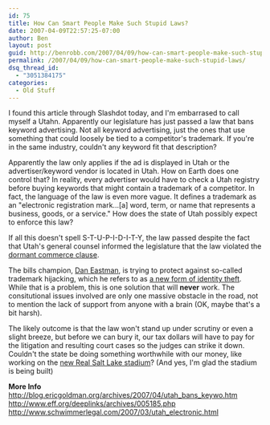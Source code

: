 ```yaml
---
id: 75
title: How Can Smart People Make Such Stupid Laws?
date: 2007-04-09T22:57:25-07:00
author: Ben
layout: post
guid: http://benrobb.com/2007/04/09/how-can-smart-people-make-such-stupid-laws/
permalink: /2007/04/09/how-can-smart-people-make-such-stupid-laws/
dsq_thread_id:
  - "3051384175"
categories:
  - Old Stuff
---
```

<p>I found this article through Slashdot today, and I'm embarrased to call myself a Utahn.  Apparently our legislature has just passed a law that bans keyword advertising.  Not all keyword advertising, just the ones that use something that could loosely be tied to a competitor's trademark.  If you're in the same industry, couldn't any keyword fit that description?</p>
<p>Apparently the law only applies if the ad is displayed in Utah or the advertiser/keyword vendor is located in Utah.  How on Earth does one control that?  In reality, every advertiser would have to check a Utah registry before buying keywords that might contain a trademark of a competitor.  In fact, the language of the law is even more vague.  It defines a trademark as an "electronic registration mark...[a] word, term, or name that represents a business, goods, or a service."  How does the state of Utah possibly expect to enforce this law?</p>
<p>If all this doesn't spell S-T-U-P-I-D-I-T-Y, the law passed despite the fact that Utah's general counsel informed the legislature that the law violated the <a href="http://en.wikipedia.org/wiki/Dormant_Commerce_Clause">dormant commerce clause</a>.</p>
<p>The bills champion, <a href="http://www.senatesite.com/profile-eastman.php">Dan Eastman</a>, is trying to protect against so-called trademark hijacking, which he refers to as <a href="http://senatesite.com/blog/2007/04/identity-theft-next-generation.html">a new form of identity theft</a>.  While that is a problem, this is one solution that will <strong>never</strong> work.  The consitutional issues involved are only one massive obstacle in the road, not to mention the lack of support from anyone with a brain (OK, maybe that's a bit harsh).</p>
<p>The likely outcome is that the law won't stand up under scrutiny or even a slight breeze, but before we can bury it, our tax dollars will have to pay for the litigation and resulting court cases so the judges can strike it down.  Couldn't the state be doing something worthwhile with our money,  like working on the <a href="http://www.sltrib.com/realsaltlake/ci_5548447">new Real Salt Lake stadium</a>? (And yes, I'm glad the stadium is being built)</p>
<p><strong>More Info</strong><br />
<a href="http://blog.ericgoldman.org/archives/2007/04/utah_bans_keywo.htm"> http://blog.ericgoldman.org/archives/2007/04/utah_bans_keywo.htm</a><br />
<a href="http://www.eff.org/deeplinks/archives/005185.php"> http://www.eff.org/deeplinks/archives/005185.php</a><br />
<a href="http://www.schwimmerlegal.com/2007/03/utah_electronic.html"> http://www.schwimmerlegal.com/2007/03/utah_electronic.html</a></p>
